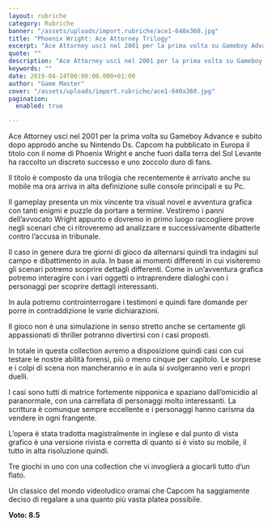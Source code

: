```yaml
---
layout: rubriche
category: Rubriche
banner: "/assets/uploads/import.rubriche/ace1-640x360.jpg"
title: "Phoenix Wright: Ace Attorney Trilogy"
excerpt: "Ace Attorney uscì nel 2001 per la prima volta su Gameboy Advance e subito dopo approdò anche su Nintendo Ds. Capcom ha pubblicato in Europa il titolo con il nome di Phoenix Wright e anche fuori dalla terra del Sol Levante ha raccolto un discreto successo  e uno zoccolo duro di fans. Il titolo è [&hellip"
quote: ""
description: "Ace Attorney uscì nel 2001 per la prima volta su Gameboy Advance e subito dopo approdò anche su Nintendo Ds. Capcom ha pubblicato in Europa il titolo con il nome di Phoenix Wright e anche fuori dalla terra del Sol Levante ha raccolto un discreto successo  e uno zoccolo duro di fans. Il titolo è [&hellip"
keywords: ""
date: 2019-04-24T00:00:00.000+01:00
author: "Game Master"
cover: "/assets/uploads/import.rubriche/ace1-640x360.jpg"
pagination:
  enabled: true

---
```


Ace Attorney uscì nel 2001 per la prima volta su Gameboy Advance e subito dopo approdò anche su Nintendo Ds. Capcom ha pubblicato in Europa il titolo con il nome di Phoenix Wright e anche fuori dalla terra del Sol Levante ha raccolto un discreto successo e uno zoccolo duro di fans.

Il titolo è composto da una trilogia che recentemente è arrivato anche su mobile ma ora arriva in alta definizione sulle console principali e su Pc.

Il gameplay presenta un mix vincente tra visual novel e avventura grafica con tanti enigmi e puzzle da portare a termine. Vestiremo i panni dell’avvocato Wright appunto e dovremo in primo luogo raccogliere prove negli scenari che ci ritroveremo ad analizzare e successivamente dibatterle contro l’accusa in tribunale.

Il caso in genere dura tre giorni di gioco da alternarsi quindi tra indagini sul campo e dibattimento in aula. In base ai momenti differenti in cui visiteremo gli scenari potremo scoprire dettagli differenti. Come in un’avventura grafica potremo interagire con i vari oggetti o intraprendere dialoghi con i personaggi per scoprire dettagli interessanti.

In aula potremo controinterrogare i testimoni e quindi fare domande per porre in contraddizione le varie dichiarazioni.

Il gioco non è una simulazione in senso stretto anche se certamente gli appassionati di thriller potranno divertirsi con i casi proposti.

In totale in questa collection avremo a disposizione quindi casi con cui testare le nostre abilità forensi, più o meno cinque per capitolo. Le sorprese e i colpi di scena non mancheranno e in aula si svolgeranno veri e propri duelli.

I casi sono tutti di matrice fortemente nipponica e spaziano dall’omicidio al paranormale, con una carrellata di personaggi molto interessanti. La scrittura è comunque sempre eccellente e i personaggi hanno carisma da vendere in ogni frangente.

L’opera è stata tradotta magistralmente in inglese e dal punto di vista grafico è una versione rivista e corretta di quanto si è visto su mobile, il tutto in alta risoluzione quindi.

Tre giochi in uno con una collection che vi invoglierà a giocarli tutto d’un fiato.

Un classico del mondo videoludico oramai che Capcom ha saggiamente deciso di regalare a una quanto più vasta platea possibile.

**Voto: 8.5**
